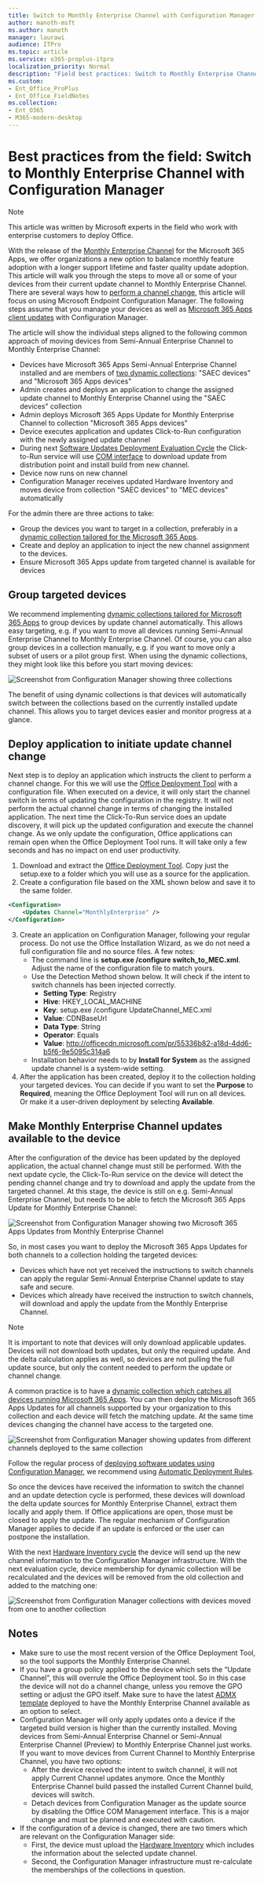 ```yaml
---
title: Switch to Monthly Enterprise Channel with Configuration Manager
author: manoth-msft
ms.author: manoth
manager: laurawi
audience: ITPro 
ms.topic: article 
ms.service: o365-proplus-itpro
localization_priority: Normal
description: "Field best practices: Switch to Monthly Enterprise Channel with Configuration Manager"
ms.custom: 
- Ent_Office_ProPlus
- Ent_Office_FieldNotes
ms.collection: 
- Ent_O365
- M365-modern-desktop
---
```


# Best practices from the field: Switch to Monthly Enterprise Channel with Configuration Manager

> [!NOTE]
> This article was written by Microsoft experts in the field who work with enterprise customers to deploy Office.
   
With the release of the [Monthly Enterprise Channel](../overview-update-channels.md#monthly-enterprise-channel-overview) for the Microsoft 365 Apps, we offer organizations a new option to balance monthly feature adoption with a longer support lifetime and faster quality update adoption. This article will walk you through the steps to move all or some of your devices from their current update channel to Monthly Enterprise Channel. There are several ways how to [perform a channel change](../change-update-channels.md), this article will focus on using Microsoft Endpoint Configuration Manager. The following steps assume that you manage your devices as well as [Microsoft 365 Apps client updates](https://docs.microsoft.com/deployoffice/manage-microsoft-365-apps-updates-configuration-manager) with Configuration Manager.

The article will show the individual steps aligned to the following common approach of moving devices from Semi-Annual Enterprise Channel to Monthly Enterprise Channel:
- Devices have Microsoft 365 Apps Semi-Annual Enterprise Channel installed and are members of [two dynamic collections](/build-dynamic-lean-configuration-manager.md): "SAEC devices" and "Microsoft 365 Apps devices"
- Admin creates and deploys an application to change the assigned update channel to Monthly Enterprise Channel using the "SAEC devices" collection
- Admin deploys Microsoft 365 Apps Update for Monthly Enterprise Channel to collection "Microsoft 365 Apps devices"
- Device executes application and updates Click-to-Run configuration with the newly assigned update channel
- During next [Software Updates Deployment Evaluation Cycle](https://docs.microsoft.com/mem/configmgr/sum/understand/software-updates-introduction#scan-for-software-updates-compliance-process) the Click-to-Run service will use [COM interface](https://docs.microsoft.com/office/client-developer/shared/manageability-applications-with-the-office-365-click-to-run-installer) to download update from distribution point and install build from new channel. 
- Device now runs on new channel
- Configuration Manager receives updated Hardware Inventory and moves device from collection "SAEC devices" to "MEC devices" automatically

For the admin there are three actions to take:
- Group the devices you want to target in a collection, preferably in a [dynamic collection tailored for the Microsoft 365 Apps](/build-dynamic-lean-configuration-manager.md).
- Create and deploy an application to inject the new channel assignment to the devices.
- Ensure Microsoft 365 Apps update from targeted channel is available for devices

## Group targeted devices

We recommend implementing [dynamic collections tailored for Microsoft 365 Apps](/build-dynamic-lean-configuration-manager.md) to group devices by update channel automatically. This allows easy targeting, e.g. if you want to move all devices running Semi-Annual Enterprise Channel to Monthly Enterprise Channel. Of course, you can also group devices in a collection manually, e.g. if you want to move only a subset of users or a pilot group first.
When using the dynamic collections, they might look like this before you start moving devices:

![Screenshot from Configuration Manager showing three collections](../images/fieldnotes_movemeccm_1.png)

The benefit of using dynamic collections is that devices will automatically switch between the collections based on the currently installed update channel. This allows you to target devices easier and monitor progress at a glance.

## Deploy application to initiate update channel change

Next step is to deploy an application which instructs the client to perform a channel change. For this we will use the [Office Deployment Tool](../overview-office-deployment-tool.md) with a configuration file. When executed on a device, it will only start the channel switch in terms of updating the configuration in the registry. It will not perform the actual channel change in terms of changing the installed application. The next time the Click-To-Run service does an update discovery, it will pick up the updated configuration and execute the channel change. As we only update the configuration, Office applications can remain open when the Office Deployment Tool runs. It will take only a few seconds and has no impact on end user productivity.

1. Download and extract the [Office Deployment Tool](https://go.microsoft.com/fwlink/p/?LinkID=626065). Copy just the setup.exe to a folder which you will use as a source for the application.
2. Create a configuration file based on the XML shown below and save it to the same folder.
```XML
<Configuration>
	<Updates Channel="MonthlyEnterprise" />
</Configuration>
```
3. Create an application on Configuration Manager, following your regular process. Do not use the Office Installation Wizard, as we do not need a full configuration file and no source files. A few notes:
    - The command line is **setup.exe /configure switch_to_MEC.xml**. Adjust the name of the configuration file to match yours.
    - Use the Detection Method shown below. It will check if the intent to switch channels has been injected correctly.
        - **Setting Type**: Registry
         - **Hive**: HKEY_LOCAL_MACHINE
         - **Key**: setup.exe /configure UpdateChannel_MEC.xml
         - **Value**: CDNBaseUrl
         - **Data Type**: String
         - **Operator**: Equals
         - **Value**: http://officecdn.microsoft.com/pr/55336b82-a18d-4dd6-b5f6-9e5095c314a6
    - Installation behavior needs to by **Install for System** as the assigned update channel is a system-wide setting.
4. After the application has been created, deploy it to the collection holding your targeted devices. You can decide if you want to set the **Purpose** to **Required**, meaning the Office Deployment Tool will run on all devices. Or make it a user-driven deployment by selecting **Available**.

## Make Monthly Enterprise Channel updates available to the device

After the configuration of the device has been updated by the deployed application, the actual channel change must still be performed. With the next update cycle, the Click-To-Run service on the device will detect the pending channel change and try to download and apply the update from the targeted channel. At this stage, the device is still on e.g. Semi-Annual Enterprise Channel, but needs to be able to fetch the Microsoft 365 Apps Update for Monthly Enterprise Channel:

![Screenshot from Configuration Manager showing two Microsoft 365 Apps Updates from Monthly Enterprise Channel](../images/fieldnotes_movemeccm_2.png)

So, in most cases you want to deploy the Microsoft 365 Apps Updates for both channels to a collection holding the targeted devices:

- Devices which have not yet received the instructions to switch channels can apply the regular Semi-Annual Enterprise Channel update to stay safe and secure.
- Devices which already have received the instruction to switch channels, will download and apply the update from the Monthly Enterprise Channel.

> [!NOTE]
> It is important to note that devices will only download applicable updates. Devices will not download both updates, but only the required update. And the delta calculation applies as well, so devices are not pulling the full update source, but only the content needed to perform the update or channel change.

A common practice is to have a [dynamic collection which catches all devices running Microsoft 365 Apps](/build-dynamic-lean-configuration-manager.md). You can then deploy the Microsoft 365 Apps Updates for all channels supported by your organization to this collection and each device will fetch the matching update. At the same time devices changing the channel have access to the targeted one.

![Screenshot from Configuration Manager showing updates from different channels deployed to the same collection](../images/fieldnotes_movemeccm_3.png)

Follow the regular process of [deploying software updates using Configuration Manager](https://docs.microsoft.com/mem/configmgr/sum/deploy-use/deploy-software-updates), we recommend using [Automatic Deployment Rules](https://docs.microsoft.com/mem/configmgr/sum/deploy-use/automatically-deploy-software-updates).

So once the devices have received the information to switch the channel and an update detection cycle is performed, these devices will download the delta update sources for Monthly Enterprise Channel, extract them locally and apply them. If Office applications are open, those must be closed to apply the update. The regular mechanism of Configuration Manager applies to decide if an update is enforced or the user can postpone the installation.

With the next [Hardware Inventory cycle](https://docs.microsoft.com/mem/configmgr/core/clients/manage/inventory/introduction-to-hardware-inventory) the device will send up the new channel information to the Configuration Manager infrastructure. With the next evaluation cycle, device membership for dynamic collection will be recalculated and the devices will be removed from the old collection and added to the matching one:

![Screenshot from Configuration Manager collections with devices moved from one to another collection](../images/fieldnotes_movemeccm_4.png)

## Notes

- Make sure to use the most recent version of the Office Deployment Tool, so the tool supports the Monthly Enterprise Channel.
- If you have a group policy applied to the device which sets the “Update Channel”, this will overrule the Office Deployment tool. So in this case the device will not do a channel change, unless you remove the GPO setting or adjust the GPO itself. Make sure to have the latest [ADMX template](https://www.microsoft.com/download/details.aspx?id=49030) deployed to have the Monthly Enterprise Channel available as an option to select.
- Configuration Manager will only apply updates onto a device if the targeted build version is higher than the currently installed. Moving devices from Semi-Annual Enterprise Channel or Semi-Annual Enterprise Channel (Preview) to Monthly Enterprise Channel just works. If you want to move devices from Current Channel to Monthly Enterprise Channel, you have two options:
    - After the device received the intent to switch channel, it will not apply Current Channel updates anymore. Once the Monthly Enterprise Channel build passed the installed Current Channel build, devices will switch.
    - Detach devices from Configuration Manager as the update source by disabling the Office COM Management interface. This is a major change and must be planned and executed with caution.
- If the configuration of a device is changed, there are two timers which are relevant on the Configuration Manager side:
    - First, the device must upload the [Hardware Inventory](https://docs.microsoft.com/mem/configmgr/core/clients/manage/inventory/introduction-to-hardware-inventory) which includes the information about the selected update channel.
    - Second, the Configuration Manager infrastructure must re-calculate the memberships of the collections in question.

